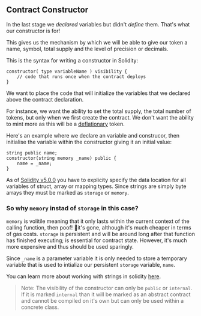 ## Contract Constructor
In the last stage we *declared* variables but didn't *define* them. That's what our constructor is for!

This gives us the mechanism by which we will be able to give our token a name, symbol, total supply and the level of precision or decimals.


This is the syntax for writing a constructor in Solidity:
```
constructor( type variableName ) visibility {
    // code that runs once when the contract deploys
}
```

We want to place the code that will initialize the variables that we declared above the contract declaration.

For instance, we want the ability to set the total supply, the total number of tokens, but only when we first create the contract. We don't want the ability to mint more as this will be a [deflationary](https://www.investopedia.com/terms/d/deflation.asp) token.

Here's an example where we declare an variable and construcor, then initialise the variable within the constructor giving it an initial value:

```
string public name;
constructor(string memory _name) public {
    name = _name;
}
```
As of [Solidity v5.0.0](https://solidity.readthedocs.io/en/latest/050-breaking-changes.html#explicitness-requirements) you have to explicity specify the data location for all variables of struct, array or mapping types. Since strings are simply byte arrays they must be marked as `storage` or `memory`.

### So why `memory` instad of `storage` in this case? 
`memory` is volitile meaning that it only lasts within the current context of the calling function, then poof! 💨it's gone, although it's much cheaper in terms of gas costs. `storage` is persistent and will be around long after that function has finished executing; is essential for contract state. However, it's much more expensive and thus should be used sparingly. 

Since `_name` is a parameter variable it is only needed to store a temporary variable that is used to intialize our persistent `storage` variable, `name`.


You can learn more about working with strings in solidity [here](https://hackernoon.com/working-with-strings-in-solidity-c4ff6d5f8008).


> Note: The visibility of the constructor can only be `public` or `internal`. If it is marked `internal` than it will be marked as an abstract contract and cannot be compiled on it's own but can only be used within a concrete class.